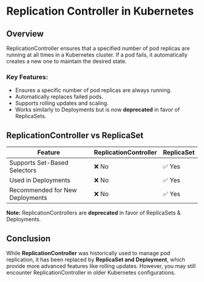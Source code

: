 # Replication Controller in Kubernetes

## Overview
ReplicationController ensures that a specified number of pod replicas are running at all times in a Kubernetes cluster. If a pod fails, it automatically creates a new one to maintain the desired state.

### **Key Features**:
- Ensures a specific number of pod replicas are always running.
- Automatically replaces failed pods.
- Supports rolling updates and scaling.
- Works similarly to Deployments but is now **deprecated** in favor of ReplicaSets.

## **ReplicationController vs ReplicaSet**
| Feature | ReplicationController | ReplicaSet |
|---------|---------------------|------------|
| Supports Set-Based Selectors | ❌ No | ✅ Yes |
| Used in Deployments | ❌ No | ✅ Yes |
| Recommended for New Deployments | ❌ No | ✅ Yes |

**Note:** ReplicationControllers are **deprecated** in favor of ReplicaSets & Deployments.

## **Conclusion**
While **ReplicationController** was historically used to manage pod replication, it has been replaced by **ReplicaSet and Deployment**, which provide more advanced features like rolling updates. However, you may still encounter ReplicationController in older Kubernetes configurations.

